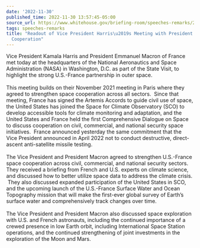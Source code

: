 ```yaml
---
date: '2022-11-30'
published_time: 2022-11-30 13:57:45-05:00
source_url: https://www.whitehouse.gov/briefing-room/speeches-remarks/2022/11/30/readout-of-vice-president-harriss-meeting-with-president-macron-on-space-cooperation/
tags: speeches-remarks
title: "Readout of Vice President Harris\u2019s Meeting with President Macron on Space\_\
  Cooperation"
---
```

 
Vice President Kamala Harris and President Emmanuel Macron of France met
today at the headquarters of the National Aeronautics and Space
Administration (NASA) in Washington, D.C. as part of the State Visit, to
highlight the strong U.S.-France partnership in outer space.   
   
This meeting builds on their November 2021 meeting in Paris where they
agreed to strengthen space cooperation across all sectors.  Since that
meeting, France has signed the Artemis Accords to guide civil use of
space, the United States has joined the Space for Climate Observatory
(SCO) to develop accessible tools for climate monitoring and adaptation,
and the United States and France held the first Comprehensive Dialogue
on Space to discuss cooperation on civil, commercial, and national
security space initiatives.  France announced yesterday the same
commitment that the Vice President announced in April 2022 not to
conduct destructive, direct-ascent anti-satellite missile testing.   
   
The Vice President and President Macron agreed to strengthen U.S.-France
space cooperation across civil, commercial, and national security
sectors. They received a briefing from French and U.S. experts on
climate science, and discussed how to better utilize space data to
address the climate crisis.  They also discussed expanded participation
of the United States in SCO, and the upcoming launch of the U.S.-France
Surface Water and Ocean Topography mission that will make the first-ever
global survey of Earth’s surface water and comprehensively track changes
over time.  
   
The Vice President and President Macron also discussed space exploration
with U.S. and French astronauts, including the continued importance of a
crewed presence in low Earth orbit, including International Space
Station operations, and the continued strengthening of joint investments
in the exploration of the Moon and Mars.
